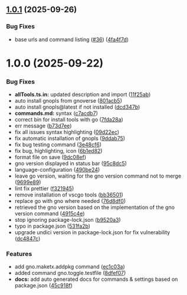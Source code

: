 ## [1.0.1](https://github.com/gnoverse/vscode-gno/compare/v1.0.0...v1.0.1) (2025-09-26)


### Bug Fixes

* base urls and command listing ([#36](https://github.com/gnoverse/vscode-gno/issues/36)) ([4fa4f7d](https://github.com/gnoverse/vscode-gno/commit/4fa4f7d9074f94ee8d9c7f2b71722977253d3e39))

# 1.0.0 (2025-09-22)


### Bug Fixes

* **allTools.ts.in:** updated description and import ([11f25ab](https://github.com/gnoverse/vscode-gno/commit/11f25ab2f9fbd7a710f09bc0d37cfb5df9cc9384))
* auto install gnopls from gnoverse ([801acb5](https://github.com/gnoverse/vscode-gno/commit/801acb57af5e99ed1ee29116dd73bc5dd88031dd))
* auto install gnopls@latest if not installed ([dcd347b](https://github.com/gnoverse/vscode-gno/commit/dcd347bf7e084d561ea6e5757579a457a7c68aed))
* **commands.md:** syntax ([c7acdb7](https://github.com/gnoverse/vscode-gno/commit/c7acdb7b365ffa9e5c29d85cf6b8cdf306849fa4))
* correct bin for install tools with go ([7fda28a](https://github.com/gnoverse/vscode-gno/commit/7fda28a913350c3f9ea4170c177a03387c6f9915))
* err message ([b73d7ee](https://github.com/gnoverse/vscode-gno/commit/b73d7eea38bef079f3523b312676cec7e9bd96e1))
* fix all issues syntax highlighting ([09d22ec](https://github.com/gnoverse/vscode-gno/commit/09d22ec3b3382c193aedb5d417f0907a7c760ef6))
* fix automatic installation of gnopls ([9ddab75](https://github.com/gnoverse/vscode-gno/commit/9ddab75c7674e76c6e61fe98d4372e3b11a51fc3))
* fix bug testing command ([3e48cf6](https://github.com/gnoverse/vscode-gno/commit/3e48cf6acb2a9b1b4b390f68de10932e93cc05fc))
* fix bug, highlighting, icon ([6b1ed82](https://github.com/gnoverse/vscode-gno/commit/6b1ed8293c7e128c5332e4edaaab8f8fc3d167b7))
* format file on save ([9dc08ef](https://github.com/gnoverse/vscode-gno/commit/9dc08ef147c6ae03b8976b82a478ad717fec476a))
* gno version displayed in status bar ([95c8dc5](https://github.com/gnoverse/vscode-gno/commit/95c8dc5cb311ddc07d4cbda3ccd5ff58aba1797e))
* language-configuration ([490be24](https://github.com/gnoverse/vscode-gno/commit/490be24c379603cd0adcfc4172ea4d49ab184259))
* leave go version, waiting for the gno version command not to merge ([9699e89](https://github.com/gnoverse/vscode-gno/commit/9699e8983bbbdfc248ddf68052e00137c4b17850))
* lint fix prettier ([f321945](https://github.com/gnoverse/vscode-gno/commit/f3219453295fe23b727bf7436ece4bb9658ebdb4))
* remove installation of vscgo tools ([bb36501](https://github.com/gnoverse/vscode-gno/commit/bb3650119d2d6d2e6bd1cd3162a4fd28a44aeae9))
* replace go with gno where needed ([76d8df0](https://github.com/gnoverse/vscode-gno/commit/76d8df0608d29df0b215ca89128363da26352484))
* retrieved the gno version based on the implementation of the gno version command ([4915c4e](https://github.com/gnoverse/vscode-gno/commit/4915c4e12b46c8a16f954a7cbcec557ac77e14e9))
* stop ignoring package-lock.json ([b9520a3](https://github.com/gnoverse/vscode-gno/commit/b9520a35eeb25618625e15352f244e0ec0623e73))
* typo in package.json ([531fa2b](https://github.com/gnoverse/vscode-gno/commit/531fa2b70b27165fe41db239f632c503d762ff64))
* upgrade undici version in package-lock.json for fix vulnerability ([dc4847c](https://github.com/gnoverse/vscode-gno/commit/dc4847c0e8b9130dbfb885c47d6a171329172de6))


### Features

* add gno.maketx.addpkg command ([ec1c03a](https://github.com/gnoverse/vscode-gno/commit/ec1c03a24e0466dddd52c4ecbf9cf4f0dd4f9bc5))
* added command gno.toggle.testfile ([8dfef07](https://github.com/gnoverse/vscode-gno/commit/8dfef07f9ad040e1dca17d45ba2796ce7669e982))
* **docs:** add auto generated docs for commands & settings based on package.json ([45c918f](https://github.com/gnoverse/vscode-gno/commit/45c918f47df642d2da56b757a9012659bba1514f))

